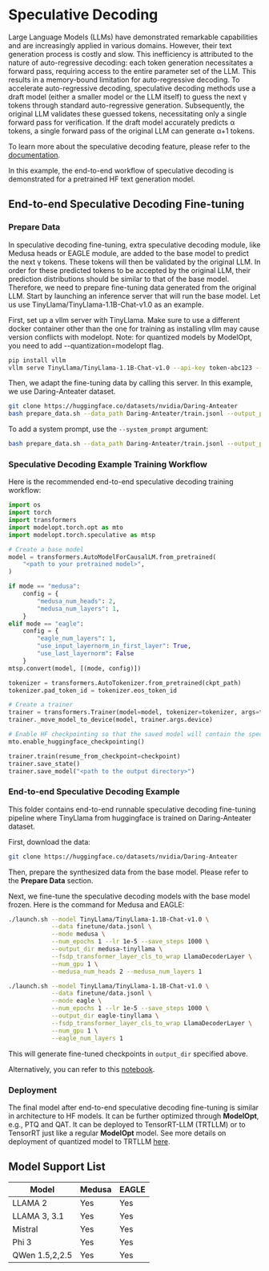 # Speculative Decoding

Large Language Models (LLMs) have demonstrated remarkable capabilities and are increasingly applied in various domains. However, their text generation process is costly and slow. This inefficiency is attributed to the nature of auto-regressive decoding: each token generation necessitates a forward pass, requiring access to the entire parameter set of the LLM. This results in a memory-bound limitation for auto-regressive decoding. To accelerate auto-regressive decoding, speculative decoding methods use a draft model (either a smaller model or the LLM itself) to guess the next γ tokens through standard auto-regressive generation. Subsequently, the original LLM validates these guessed tokens, necessitating only a single forward pass for verification. If the draft model accurately predicts α tokens, a single forward pass of the original LLM can generate α+1 tokens.

To learn more about the speculative decoding feature, please refer to the [documentation](https://nvidia.github.io/TensorRT-Model-Optimizer/guides/7_speculative_decoding.html).

In this example, the end-to-end workflow of speculative decoding is demonstrated for a pretrained HF text generation model.

## End-to-end Speculative Decoding Fine-tuning

### Prepare Data

In speculative decoding fine-tuning, extra speculative decoding module, like Medusa heads or EAGLE module, are added to the base model to predict the next γ tokens. These tokens will then be validated by the original LLM. In order for these predicted tokens to be accepted by the original LLM, their prediction distributions should be similar to that of the base model. Therefore, we need to prepare fine-tuning data generated from the original LLM. Start by launching an inference server that will run the base model. Let us use TinyLlama/TinyLlama-1.1B-Chat-v1.0 as an example.

First, set up a vllm server with TinyLlama. Make sure to use a different docker container other than the one for training as installing vllm may cause version conflicts with modelopt. Note: for quantized models by ModelOpt, you need to add --quantization=modelopt flag.

```sh
pip install vllm
vllm serve TinyLlama/TinyLlama-1.1B-Chat-v1.0 --api-key token-abc123 --port 8000  --tensor-parallel-size 1
```

Then, we adapt the fine-tuning data by calling this server. In this example, we use Daring-Anteater dataset.

```sh
git clone https://huggingface.co/datasets/nvidia/Daring-Anteater
bash prepare_data.sh --data_path Daring-Anteater/train.jsonl --output_path finetune/data.jsonl --max_token 512
```

To add a system prompt, use the `--system_prompt` argument:

```sh
bash prepare_data.sh --data_path Daring-Anteater/train.jsonl --output_path finetune/data.jsonl --max_token 512 --system_prompt <system_prompt_text>
```

### Speculative Decoding Example Training Workflow

Here is the recommended end-to-end speculative decoding training workflow:

```python
import os
import torch
import transformers
import modelopt.torch.opt as mto
import modelopt.torch.speculative as mtsp

# Create a base model
model = transformers.AutoModelForCausalLM.from_pretrained(
    "<path to your pretrained model>",
)

if mode == "medusa":
    config = {
        "medusa_num_heads": 2,
        "medusa_num_layers": 1,
    }
elif mode == "eagle":
    config = {
        "eagle_num_layers": 1,
        "use_input_layernorm_in_first_layer": True,
        "use_last_layernorm": False
    }
mtsp.convert(model, [(mode, config)])

tokenizer = transformers.AutoTokenizer.from_pretrained(ckpt_path)
tokenizer.pad_token_id = tokenizer.eos_token_id

# Create a trainer
trainer = transformers.Trainer(model=model, tokenizer=tokenizer, args=training_args, **data_module)
trainer._move_model_to_device(model, trainer.args.device)

# Enable HF checkpointing so that the saved model will contain the speculative decoding module
mto.enable_huggingface_checkpointing()

trainer.train(resume_from_checkpoint=checkpoint)
trainer.save_state()
trainer.save_model("<path to the output directory>")
```

### End-to-end Speculative Decoding Example

This folder contains end-to-end runnable speculative decoding fine-tuning pipeline where TinyLlama from huggingface is trained on Daring-Anteater dataset.

First, download the data:

```sh
git clone https://huggingface.co/datasets/nvidia/Daring-Anteater
```

Then, prepare the synthesized data from the base model. Please refer to the **Prepare Data** section.

Next, we fine-tune the speculative decoding models with the base model frozen. Here is the command for Medusa and EAGLE:

```sh
./launch.sh --model TinyLlama/TinyLlama-1.1B-Chat-v1.0 \
            --data finetune/data.jsonl \
            --mode medusa \
            --num_epochs 1 --lr 1e-5 --save_steps 1000 \
            --output_dir medusa-tinyllama \
            --fsdp_transformer_layer_cls_to_wrap LlamaDecoderLayer \
            --num_gpu 1 \
            --medusa_num_heads 2 --medusa_num_layers 1

./launch.sh --model TinyLlama/TinyLlama-1.1B-Chat-v1.0 \
            --data finetune/data.jsonl \
            --mode eagle \
            --num_epochs 1 --lr 1e-5 --save_steps 1000 \
            --output_dir eagle-tinyllama \
            --fsdp_transformer_layer_cls_to_wrap LlamaDecoderLayer \
            --num_gpu 1 \
            --eagle_num_layers 1
```

This will generate fine-tuned checkpoints in `output_dir` specified above.

Alternatively, you can refer to this [notebook](example.ipynb).

### Deployment

The final model after end-to-end speculative decoding fine-tuning is similar in architecture to HF models. It can be further optimized through **ModelOpt**, e.g., PTQ and QAT. It can be deployed to TensorRT-LLM (TRTLLM) or to TensorRT just like a regular **ModelOpt** model. See more details on deployment of quantized model to TRTLLM [here](../llm_ptq/README.md).

## Model Support List

Model | Medusa | EAGLE
--- | --- | ---
LLAMA 2 | Yes | Yes
LLAMA 3, 3.1 | Yes | Yes
Mistral | Yes | Yes
Phi 3 | Yes | Yes
QWen 1.5,2,2.5 | Yes | Yes
